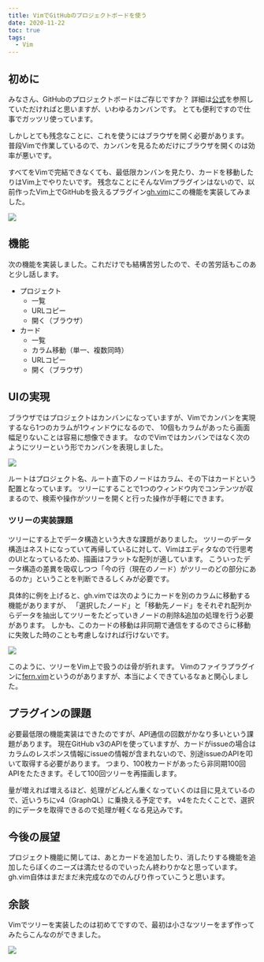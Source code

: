 ```yaml
---
title: VimでGitHubのプロジェクトボードを使う
date: 2020-11-22
toc: true
tags: 
  - Vim
---
```


## 初めに
みなさん、GitHubのプロジェクトボードはご存じですか？
詳細は[公式](https://docs.github.com/ja/free-pro-team@latest/github/managing-your-work-on-github/about-project-boards)を参照していただければと思いますが、いわゆるカンバンです。
とても便利ですので仕事でガッツリ使っています。

しかしとても残念なことに、これを使うにはブラウザを開く必要があります。
普段Vimで作業しているので、カンバンを見るためだけにブラウザを開くのは効率が悪いです。

すべてをVimで完結できなくても、最低限カンバンを見たり、カードを移動したりはVim上でやりたいです。
残念なことにそんなVimプラグインはないので、以前作ったVim上でGitHubを扱えるプラグイン[gh.vim](https://github.com/skanehira/gh.vim)にこの機能を実装してみました。

![](https://i.gyazo.com/ede622d346b60d03530bf88c6284e353.gif)

## 機能
次の機能を実装しました。これだけでも結構苦労したので、その苦労話もこのあと少し話します。

- プロジェクト
	- 一覧
	- URLコピー
	- 開く（ブラウザ）
- カード
	- 一覧
	- カラム移動（単一、複数同時）
	- URLコピー
	- 開く（ブラウザ）

## UIの実現
ブラウザではプロジェクトはカンバンになっていますが、Vimでカンバンを実現するなら1つのカラムが1ウィンドウになるので、
10個もカラムがあったら画面幅足りないことは容易に想像できます。
なのでVimではカンバンではなく次のようにツリーという形でカンバンを表現しました。

![](https://i.gyazo.com/69d7dca998640782725af533fa1b5e1b.png)

ルートはプロジェクト名、ルート直下のノードはカラム、その下はカードという配置となっています。
ツリーにすることで1つのウィンドウ内でコンテンツが収まるので、検索や操作がツリーを開くと行った操作が手軽にできます。

### ツリーの実装課題
ツリーにする上でデータ構造という大きな課題がありました。
ツリーのデータ構造はネストになっていて再帰しているに対して、Vimはエディタなので行思考のUIとなっているため、描画はフラットな配列が適しています。
こういったデータ構造の差異を吸収しつつ「今の行（現在のノード）がツリーのどの部分にあるのか」ということを判断できるしくみが必要です。

具体的に例を上げると、gh.vimでは次のようにカードを別のカラムに移動する機能がありますが、
「選択したノード」と「移動先ノード」をそれぞれ配列からデータを抽出してツリーをたどっていきノードの削除&追加の処理を行う必要があります。
しかも、このカードの移動は非同期で通信をするのでさらに移動に失敗した時のことも考慮しなければ行けないです。

![](https://i.gyazo.com/e1dfc9d4880ca68f8ca84dfe025bd160.gif)

このように、ツリーをVim上で扱うのは骨が折れます。
Vimのファイラプラグインに[fern.vim](https://github.com/lambdalisue/fern.vim)というのがありますが、本当によくできているなぁと関心しました。

## プラグインの課題
必要最低限の機能実装はできたのですが、API通信の回数がかなり多いという課題があります。
現在GitHub v3のAPIを使っていますが、カードがissueの場合はカラムのレスポンス情報にissueの情報が含まれないので、別途issueのAPIを叩いて取得する必要があります。
つまり、100枚カードがあったら非同期100回APIをたたきます。そして100回ツリーを再描画します。

量が増えれば増えるほど、処理がどんどん重くなっていくのは目に見えているので、近いうちにv4（GraphQL）に乗換える予定です。
v4をたたくことで、選択的にデータを取得できるので処理が軽くなる見込みです。

## 今後の展望
プロジェクト機能に関しては、あとカードを追加したり、消したりする機能を追加したらぼくのニーズは満たせるのでいったん終わりかなと思っています。
gh.vim自体はまだまだ未完成なのでのんびり作っていこうと思います。

## 余談
Vimでツリーを実装したのは初めてですので、最初は小さなツリーをまず作ってみたらこんなのができました。

![](https://i.gyazo.com/8295d83143358c58c39d7d3372e7157e.gif)
